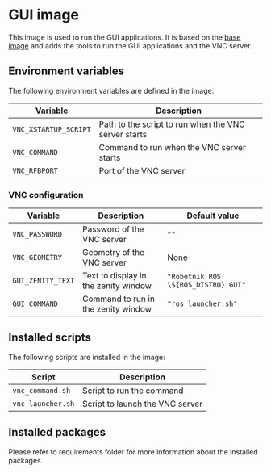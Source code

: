 # GUI image

This image is used to run the GUI applications. It is based on the [base image](../base/README.md) and adds the tools to run the GUI applications and the VNC server.

## Environment variables

The following environment variables are defined in the image:

| Variable | Description |
|----------|-------------|
| `VNC_XSTARTUP_SCRIPT` | Path to the script to run when the VNC server starts |
| `VNC_COMMAND` | Command to run when the VNC server starts |
| `VNC_RFBPORT` | Port of the VNC server |

### VNC configuration

| Variable | Description | Default value |
|----------|-------------|---------------|
| `VNC_PASSWORD` | Password of the VNC server | `""` |
| `VNC_GEOMETRY` | Geometry of the VNC server | None |
| `GUI_ZENITY_TEXT` | Text to display in the zenity window | `"Robotnik ROS \${ROS_DISTRO} GUI"` |
| `GUI_COMMAND` | Command to run in the zenity window | `"ros_launcher.sh"` |

## Installed scripts

The following scripts are installed in the image:

| Script | Description |
|--------|-------------|
| `vnc_command.sh` | Script to run the command |
| `vnc_launcher.sh` | Script to launch the VNC server |

## Installed packages

Please refer to requirements folder for more information about the installed packages.
